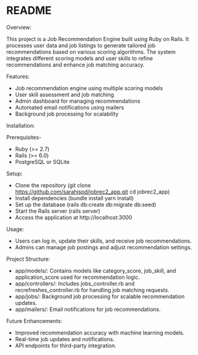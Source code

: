 # README

Overview:

This project is a Job Recommendation Engine built using Ruby on Rails. It processes user data and job listings to generate tailored job recommendations based on various scoring algorithms. The system integrates different scoring models and user skills to refine recommendations and enhance job matching accuracy.

Features:
- Job recommendation engine using multiple scoring models
- User skill assessment and job matching
- Admin dashboard for managing recommendations
- Automated email notifications using mailers
- Background job processing for scalability

Installation:

Prerequisites-
- Ruby (>= 2.7)
- Rails (>= 6.0)
- PostgreSQL or SQLite

Setup:
- Clone the repository
(git clone https://github.com/sarahjspd/jobrec2_app.git
cd jobrec2_app)
- Install dependencies
(bundle install
yarn install)
- Set up the database
(rails db:create db:migrate db:seed)
- Start the Rails server
(rails server)
- Access the application at http://localhost:3000

Usage:
- Users can log in, update their skills, and receive job recommendations.
- Admins can manage job postings and adjust recommendation settings.

Project Structure:
- app/models/: Contains models like category_score, job_skill, and application_score used for recommendation logic.
- app/controllers/: Includes jobs_controller.rb and recrefreshes_controller.rb for handling job matching requests.
- app/jobs/: Background job processing for scalable recommendation updates.
- app/mailers/: Email notifications for job recommendations.

Future Enhancements:
- Improved recommendation accuracy with machine learning models.
- Real-time job updates and notifications.
- API endpoints for third-party integration.

